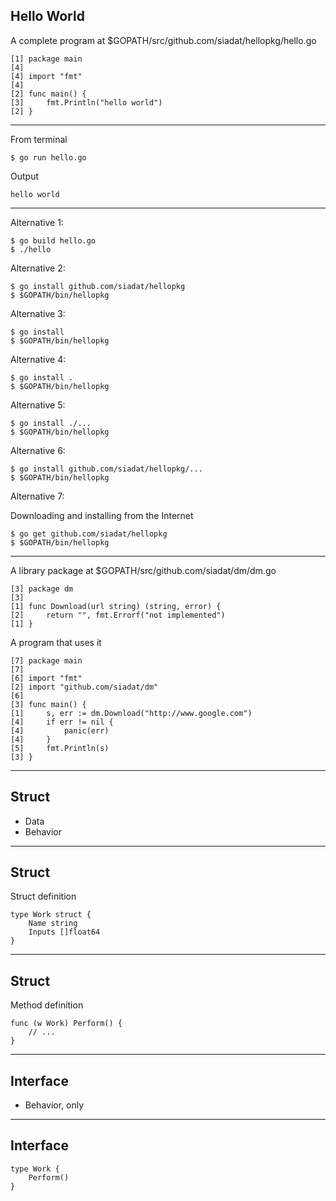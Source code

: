 ## Hello World

A complete program at $GOPATH/src/github.com/siadat/hellopkg/hello.go

    [1] package main
    [4]
    [4] import "fmt"
    [4]
    [2] func main() {
    [3]     fmt.Println("hello world")
    [2] }

---

From terminal

    $ go run hello.go

Output

    hello world

---

Alternative 1:

    $ go build hello.go
    $ ./hello

Alternative 2:

    $ go install github.com/siadat/hellopkg
    $ $GOPATH/bin/hellopkg

Alternative 3:

    $ go install
    $ $GOPATH/bin/hellopkg

Alternative 4:

    $ go install .
    $ $GOPATH/bin/hellopkg

Alternative 5:

    $ go install ./...
    $ $GOPATH/bin/hellopkg

Alternative 6:

    $ go install github.com/siadat/hellopkg/...
    $ $GOPATH/bin/hellopkg

Alternative 7:

Downloading and installing from the Internet

    $ go get github.com/siadat/hellopkg
    $ $GOPATH/bin/hellopkg

---

A library package at $GOPATH/src/github.com/siadat/dm/dm.go

    [3] package dm
    [3]
    [1] func Download(url string) (string, error) {
    [2]     return "", fmt.Errorf("not implemented")
    [1] }

A program that uses it

    [7] package main
    [7]
    [6] import "fmt"
    [2] import "github.com/siadat/dm"
    [6]
    [3] func main() {
    [1]     s, err := dm.Download("http://www.google.com")
    [4]     if err != nil {
    [4]         panic(err)
    [4]     }
    [5]     fmt.Println(s)
    [3] }

---

## Struct

* Data
* Behavior

---

## Struct

Struct definition

    type Work struct {
        Name string
        Inputs []float64
    }

---

## Struct

Method definition

    func (w Work) Perform() {
        // ...
    }

---

## Interface

* Behavior, only

---

## Interface

    type Work {
        Perform()
    }
